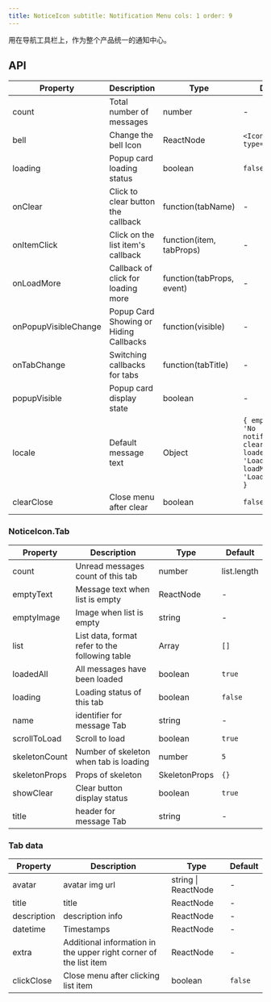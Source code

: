 ```yaml
---
title: NoticeIcon subtitle: Notification Menu cols: 1 order: 9
---
```


用在导航工具栏上，作为整个产品统一的通知中心。

## API

Property | Description | Type | Default
----|------|-----|------
count | Total number of messages | number | -
bell | Change the bell Icon | ReactNode | `<Icon type='bell' />`
loading | Popup card loading status | boolean | `false`
onClear | Click to clear button the callback | function(tabName) | -
onItemClick | Click on the list item's callback | function(item, tabProps) | -
onLoadMore | Callback of click for loading more | function(tabProps, event) | -
onPopupVisibleChange | Popup Card Showing or Hiding Callbacks | function(visible) | -
onTabChange | Switching callbacks for tabs | function(tabTitle) | -
popupVisible | Popup card display state | boolean | -
locale | Default message text | Object | `{ emptyText: 'No notifications', clear: 'Clear', loadedAll: 'Loaded', loadMore: 'Loading more' }`
clearClose | Close menu after clear | boolean | `false`

### NoticeIcon.Tab

Property | Description | Type | Default
----|------|-----|------
count | Unread messages count of this tab | number | list.length
emptyText | Message text when list is empty | ReactNode | -
emptyImage | Image when list is empty | string | -
list | List data, format refer to the following table | Array | `[]`
loadedAll | All messages have been loaded | boolean | `true`
loading | Loading status of this tab | boolean | `false`
name | identifier for message Tab | string | -
scrollToLoad | Scroll to load | boolean | `true`
skeletonCount | Number of skeleton when tab is loading | number | `5`
skeletonProps | Props of skeleton | SkeletonProps | `{}`
showClear | Clear button display status | boolean | `true`
title | header for message Tab | string | -

### Tab data

Property | Description | Type | Default
----|------|-----|------
avatar | avatar img url | string \| ReactNode | -
title | title | ReactNode | -
description | description info | ReactNode | -
datetime | Timestamps | ReactNode | -
extra | Additional information in the upper right corner of the list item | ReactNode | -
clickClose | Close menu after clicking list item | boolean | `false`
